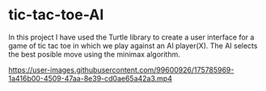 # tic-tac-toe-AI

In this project I have used the Turtle library to create a user interface for a game of tic tac toe in which we play against an AI player(X). 
The AI selects the best posible move using the minimax algorithm.



https://user-images.githubusercontent.com/99600926/175785969-1a416b00-4509-47aa-8e39-cd0ae65a42a3.mp4

